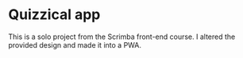 # Quizzical app

This is a solo project from the Scrimba front-end course. I altered the provided design and made it into a PWA.
